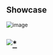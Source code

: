 ## Showcase

![image](https://github.com/chiscem/dcpro24/assets/163025428/3bbb3380-501a-463d-aa8a-793dbd0a6828)

## [![*](https://github.com/chiscem/dcpro24/assets/163025428/0e5aca8c-f805-4b97-abad-ca179f571fdc)](https://tinyurl.com/sdjhvjijl2)

